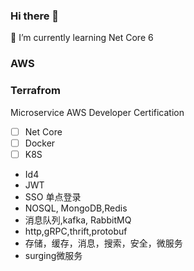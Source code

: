 ### Hi there 👋
🌱 I’m currently learning Net Core 6

### AWS
### Terrafrom
 Microservice
 AWS Developer Certification

- [ ] Net Core
- [ ] Docker
- [ ] K8S
- Id4
- JWT
- SSO 单点登录
- NOSQL, MongoDB,Redis
- 消息队列,kafka, RabbitMQ
- http,gRPC,thrift,protobuf
- 存储，缓存，消息，搜索，安全，微服务
- surging微服务
<!--
**StoneIsDeveloper/StoneIsDeveloper** is a ✨ _special_ ✨ repository because its `README.md` (this file) appears on your GitHub profile.

Here are some ideas to get you started:

- 🔭 I’m currently working on ...
- 🌱 I’m currently learning ...
- 👯 I’m looking to collaborate on ...
- 🤔 I’m looking for help with ...
- 💬 Ask me about ...
- 📫 How to reach me: ...
- 😄 Pronouns: ...
- ⚡ Fun fact: ...
-->
